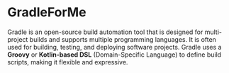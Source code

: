 # GradleForMe
Gradle is an open-source build automation tool that is designed for multi-project builds and supports multiple programming languages. It is often used for building, testing, and deploying software projects. Gradle uses a **Groovy** or **Kotlin-based DSL** (Domain-Specific Language) to define build scripts, making it flexible and expressive.
